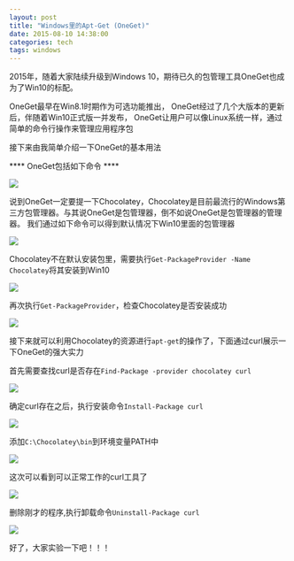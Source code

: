 ```yaml
---
layout: post
title: "Windows里的Apt-Get (OneGet)"
date: 2015-08-10 14:38:00
categories: tech
tags: windows
---
```



2015年，随着大家陆续升级到Windows 10，期待已久的包管理工具OneGet也成为了Win10的标配。

OneGet最早在Win8.1时期作为可选功能推出，
OneGet经过了几个大版本的更新后，伴随着Win10正式版一并发布，
OneGet让用户可以像Linux系统一样，通过简单的命令行操作来管理应用程序包

接下来由我简单介绍一下OneGet的基本用法

**** OneGet包括如下命令 ****

<img class="img-responsive img-thumbnail" src="{{ site.url }}/resources/windows/OneGet.png">

说到OneGet一定要提一下Chocolatey，Chocolatey是目前最流行的Windows第三方包管理器。与其说OneGet是包管理器，倒不如说OneGet是包管理器的管理器。
我们通过如下命令可以得到默认情况下Win10里面的包管理器

<img class="img-responsive img-thumbnail" src="{{ site.url }}/resources/windows/Get-PackageProvider.png">
	
Chocolatey不在默认安装包里，需要执行`Get-PackageProvider -Name Chocolatey`将其安装到Win10

<img class="img-responsive img-thumbnail" src="{{ site.url }}/resources/windows/Get-PackageProvider2.png">
	
再次执行`Get-PackageProvider`，检查Chocolatey是否安装成功

<img class="img-responsive img-thumbnail" src="{{ site.url }}/resources/windows/Get-PackageProvider3.png">

接下来就可以利用Chocolatey的资源进行`apt-get`的操作了，下面通过curl展示一下OneGet的强大实力

首先需要查找curl是否存在`Find-Package -provider chocolatey curl`

<img class="img-responsive img-thumbnail" src="{{ site.url }}/resources/windows/Find-Package.png">

确定curl存在之后，执行安装命令`Install-Package curl`

<img class="img-responsive img-thumbnail" src="{{ site.url }}/resources/windows/Install-Package.png">
	
添加`C:\Chocolatey\bin`到环境变量PATH中

<img class="img-responsive img-thumbnail" src="{{ site.url }}/resources/windows/ENV.png">
	
这次可以看到可以正常工作的curl工具了

<img class="img-responsive img-thumbnail" src="{{ site.url }}/resources/windows/curl.png">
	
删除刚才的程序,执行卸载命令`Uninstall-Package curl`

<img class="img-responsive img-thumbnail" src="{{ site.url }}/resources/windows/Uninstall-Package.png">

好了，大家实验一下吧！！！


